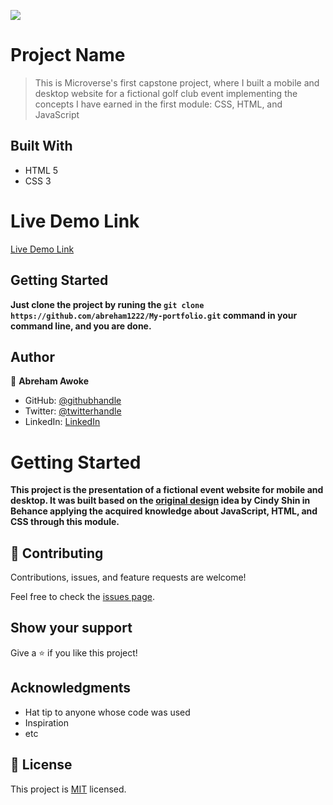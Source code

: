 ![](https://img.shields.io/badge/Microverse-blueviolet)

# Project Name

> This is Microverse's first capstone project, where I built a mobile and desktop website for a fictional golf club event implementing the concepts I have earned in the first module: CSS, HTML, and JavaScript

## Built With

- HTML 5
- CSS 3

# Live Demo Link

[Live Demo Link](https://abreham1222.github.io/My-portfolio/)

## Getting Started

**Just clone the project by runing the `git clone https://github.com/abreham1222/My-portfolio.git` command in your command line, and you are done.**

## Author

👤 **Abreham Awoke**

- GitHub: [@githubhandle](https://github.com/abreham1222)
- Twitter: [@twitterhandle](https://twitter.com/Abreham1222)
- LinkedIn: [LinkedIn](https://linkedin.com/in/abreham1222)

# Getting Started

**This project is the presentation of a fictional event website for mobile and desktop. It was built based on the [original design](https://www.behance.net/gallery/29845175/CC-Global-Summit-2015) idea by Cindy Shin in Behance applying the acquired knowledge about JavaScript, HTML, and CSS through this module.**

## 🤝 Contributing
Contributions, issues, and feature requests are welcome!

Feel free to check the [issues page](../../issues/).

## Show your support

Give a ⭐️ if you like this project!

## Acknowledgments

- Hat tip to anyone whose code was used
- Inspiration
- etc

## 📝 License

This project is [MIT](./MIT.md) licensed.